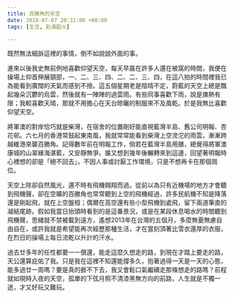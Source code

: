 ```yaml
---
title: 百勝角的天空
date: 2018-07-07 20:31:00 +08:00
tags: [生活, 赴湯蹈火]

---
```


  
  
  
既然無法細訴這裡的事情，倒不如說說外面的事。  
  
進來以後我史無前例地喜歡仰望天空，每天早晨在許多人還在被窩的時間，我便在操場上仰首伸展頸部，一、二、三、四、二、二、三、四，在這八拍的時間裡我已為能看到廣闊的天氣而感到不捨。這五個星期老是陰晴不定，蔚藍的天空上總是飄起幾朵沉鬱的烏雲，然後就有一陣陣的過雲雨。有些同事喜歡下雨，說是燠熱有限；我較喜歡天晴，那就不用擔心在天台晾曬的制服來不及風乾。於是我無比喜歡仰望天空。  
  
將軍澳的對岸恰巧就是柴灣，在宿舍的位置剛好能直視藍灣半島、舊公司明報、杏花邨。六七月的香港常鼓起東南風，我就常常能看到柴灣上空滂沱的雨雲，漸漸跨越維港來襲百勝角。記得數年前在明報工作，倘若在藍灣半島用膳，總覺得將軍澳康城的山翠緣海湛藍，又安靜無爭。誰又想到幾年後輾轉來到這邊，回望著明報時心裡想的卻是「絕不回去」，不因人事或討厭工作環境，只是不想再卡在那個崗位。  
  
天空上除卻自然風光，還不時有飛機翱翔而過。從前以為只有近機場的地方才會聽到飛機聲，卻在空曠的百勝角也常常聽到上空的飛機經過，許多民航機不知是降落還是剛起飛，就在上空盤桓；偶爾在高空還有些小型飛機到處飛，留下兩道筆直的凝結尾跡。假如我當日抬頭時看到的是這番景況，或是在某段休息喝水的時間聽到飛機聲，思緒就不禁被載到遠方，遙想2013年在台灣的五個月，多麼無憂無慮自由自在，或許我就是希望能再次經歷那種生活，才在當刻頂著比雪衣還厚的衣服，在烈日的操場上每日流乾以升計的汗水。  
  
過去廿多年的任性都要一一償還，能走這麼久想走的路，到現在才踏上要走的路，天公還算庇佑了我。只是我在這裡不知還能撐多久，抱著過得一天是一天的心態，能多過廿一周嗎？要是真的捱不下去，我又會鬆口氣繼續走那條想走的路嗎？前程就如現時入夜的天空，孤單的下弦月照不清漆黑無方向的前路，人生就是不獨一途，才又好玩又難玩。  
  
  
